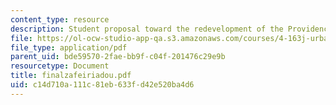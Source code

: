 ```yaml
---
content_type: resource
description: Student proposal toward the redevelopment of the Providence waterfront.
file: https://ol-ocw-studio-app-qa.s3.amazonaws.com/courses/4-163j-urban-design-studio-providence-spring-2005/c14d710a111c81eb633fd42e520ba4d6_finalzafeiriadou.pdf
file_type: application/pdf
parent_uid: bde59570-2fae-bb9f-c04f-201476c29e9b
resourcetype: Document
title: finalzafeiriadou.pdf
uid: c14d710a-111c-81eb-633f-d42e520ba4d6
---
```


